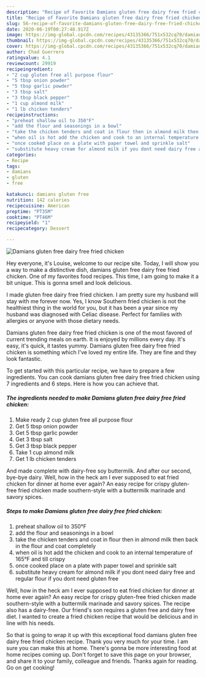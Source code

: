 ```yaml
---
description: "Recipe of Favorite Damians gluten free dairy free fried chicken"
title: "Recipe of Favorite Damians gluten free dairy free fried chicken"
slug: 56-recipe-of-favorite-damians-gluten-free-dairy-free-fried-chicken
date: 2020-06-19T00:27:48.917Z
image: https://img-global.cpcdn.com/recipes/43135366/751x532cq70/damians-gluten-free-dairy-free-fried-chicken-recipe-main-photo.jpg
thumbnail: https://img-global.cpcdn.com/recipes/43135366/751x532cq70/damians-gluten-free-dairy-free-fried-chicken-recipe-main-photo.jpg
cover: https://img-global.cpcdn.com/recipes/43135366/751x532cq70/damians-gluten-free-dairy-free-fried-chicken-recipe-main-photo.jpg
author: Chad Guerrero
ratingvalue: 4.1
reviewcount: 29919
recipeingredient:
- "2 cup gluten free all purpose flour"
- "5 tbsp onion powder"
- "5 tbsp garlic powder"
- "3 tbsp salt"
- "3 tbsp black pepper"
- "1 cup almond milk"
- "1 lb chicken tenders"
recipeinstructions:
- "preheat shallow oil to 350°F"
- "add the flour and seasonings in a bowl"
- "take the chicken tenders and coat in flour then in almond milk then back in the flour and coat completely"
- "when oil is hot add the chicken and cook to an internal temperature of 165°F and till crispy"
- "once cooked place on a plate with paper towel and sprinkle salt"
- "substitute heavy cream for almond milk if you dont need dairy free and regular flour if you dont need gluten free"
categories:
- Recipe
tags:
- damians
- gluten
- free

katakunci: damians gluten free 
nutrition: 142 calories
recipecuisine: American
preptime: "PT35M"
cooktime: "PT46M"
recipeyield: "1"
recipecategory: Dessert

---
```



![Damians gluten free dairy free fried chicken](https://img-global.cpcdn.com/recipes/43135366/751x532cq70/damians-gluten-free-dairy-free-fried-chicken-recipe-main-photo.jpg)

Hey everyone, it's Louise, welcome to our recipe site. Today, I will show you a way to make a distinctive dish, damians gluten free dairy free fried chicken. One of my favorites food recipes. This time, I am going to make it a bit unique. This is gonna smell and look delicious.

I made gluten free dairy free fried chicken. I am pretty sure my husband will stay with me forever now. Yes, I know Southern fried chicken is not the healthiest thing in the world for you, but it has been a year since my husband was diagnosed with Celiac disease. Perfect for families with allergies or anyone with those dietary needs.

Damians gluten free dairy free fried chicken is one of the most favored of current trending meals on earth. It is enjoyed by millions every day. It's easy, it's quick, it tastes yummy. Damians gluten free dairy free fried chicken is something which I've loved my entire life. They are fine and they look fantastic.


To get started with this particular recipe, we have to prepare a few ingredients. You can cook damians gluten free dairy free fried chicken using 7 ingredients and 6 steps. Here is how you can achieve that.

<!--inarticleads1-->

##### The ingredients needed to make Damians gluten free dairy free fried chicken:

1. Make ready 2 cup gluten free all purpose flour
1. Get 5 tbsp onion powder
1. Get 5 tbsp garlic powder
1. Get 3 tbsp salt
1. Get 3 tbsp black pepper
1. Take 1 cup almond milk
1. Get 1 lb chicken tenders


And made complete with dairy-free soy buttermilk. And after our second, bye-bye dairy. Well, how in the heck am I ever supposed to eat fried chicken for dinner at home ever again? An easy recipe for crispy gluten-free fried chicken made southern-style with a buttermilk marinade and savory spices. 

<!--inarticleads2-->

##### Steps to make Damians gluten free dairy free fried chicken:

1. preheat shallow oil to 350°F
1. add the flour and seasonings in a bowl
1. take the chicken tenders and coat in flour then in almond milk then back in the flour and coat completely
1. when oil is hot add the chicken and cook to an internal temperature of 165°F and till crispy
1. once cooked place on a plate with paper towel and sprinkle salt
1. substitute heavy cream for almond milk if you dont need dairy free and regular flour if you dont need gluten free


Well, how in the heck am I ever supposed to eat fried chicken for dinner at home ever again? An easy recipe for crispy gluten-free fried chicken made southern-style with a buttermilk marinade and savory spices. The recipe also has a dairy-free. Our friend&#39;s son requires a gluten free and dairy free diet. I wanted to create a fried chicken recipe that would be delicious and in line with his needs. 

So that is going to wrap it up with this exceptional food damians gluten free dairy free fried chicken recipe. Thank you very much for your time. I am sure you can make this at home. There's gonna be more interesting food at home recipes coming up. Don't forget to save this page on your browser, and share it to your family, colleague and friends. Thanks again for reading. Go on get cooking!
